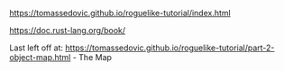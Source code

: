 https://tomassedovic.github.io/roguelike-tutorial/index.html

https://doc.rust-lang.org/book/

Last left off at:
https://tomassedovic.github.io/roguelike-tutorial/part-2-object-map.html - The Map